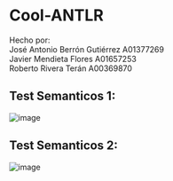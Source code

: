 # Cool-ANTLR
Hecho por:<br>
José Antonio Berrón Gutiérrez A01377269<br>
Javier Mendieta Flores A01657253<br>
Roberto Rivera Terán A00369870<br>
## Test Semanticos 1:
![image](https://user-images.githubusercontent.com/61696362/163088820-98ae03ef-cfb8-431f-97c8-a4212d1f17d4.png)
## Test Semanticos 2:
![image](https://user-images.githubusercontent.com/61696362/165012204-fe183aca-9b5e-4f93-a4df-0af46a79ca16.png)
